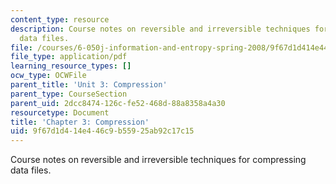 ```yaml
---
content_type: resource
description: Course notes on reversible and irreversible techniques for compressing
  data files.
file: /courses/6-050j-information-and-entropy-spring-2008/9f67d1d414e446c9b55925ab92c17c15_MIT6_050JS08_chapter3.pdf
file_type: application/pdf
learning_resource_types: []
ocw_type: OCWFile
parent_title: 'Unit 3: Compression'
parent_type: CourseSection
parent_uid: 2dcc8474-126c-fe52-468d-88a8358a4a30
resourcetype: Document
title: 'Chapter 3: Compression'
uid: 9f67d1d4-14e4-46c9-b559-25ab92c17c15
---
```

Course notes on reversible and irreversible techniques for compressing data files.

